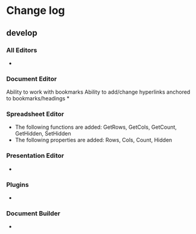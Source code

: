 # Change log
## develop
### All Editors
* 

### Document Editor
Ability to work with bookmarks
Ability to add/change hyperlinks anchored to bookmarks/headings
* 

### Spreadsheet Editor
* The following functions are added: GetRows, GetCols, GetCount, GetHidden, SetHidden
* The following properties are added: Rows, Cols, Count, Hidden

### Presentation Editor
* 

### Plugins
* 

### Document Builder
* 
